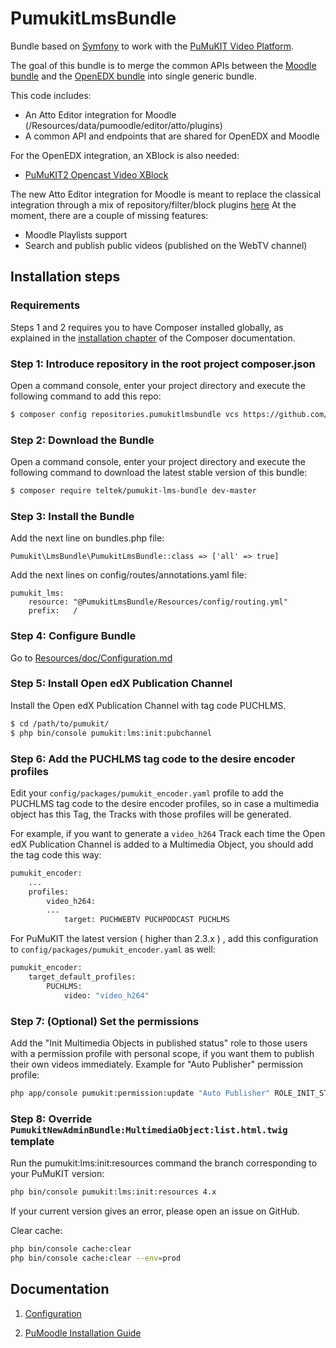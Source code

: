 # PumukitLmsBundle

Bundle based on [Symfony](http://symfony.com/) to work with the [PuMuKIT Video Platform](https://github.com/pumukit/PuMuKIT/blob/master/README.md).

The goal of this bundle is to merge the common APIs between the [Moodle bundle](https://github.com/teltek/PuMuKIT2-moodle-bundle) and the [OpenEDX bundle](https://github.com/teltek/PuMuKIT2-open-edx-bundle) into single generic bundle.

This code includes:
* An Atto Editor integration for Moodle (/Resources/data/pumoodle/editor/atto/plugins)
* A common API and endpoints that are shared for OpenEDX and Moodle

For the OpenEDX integration, an XBlock is also needed:
- [PuMuKIT2 Opencast Video XBlock](https://github.com/teltek/pumukit2-opencast-video-xblock)

The new Atto Editor integration for Moodle is meant to replace the classical integration through a mix of repository/filter/block plugins [here](https://github.com/teltek/PuMuKIT2-moodle-bundle)
At the moment, there are a couple of missing features:
* Moodle Playlists support
* Search and publish public videos (published on the WebTV channel)

## Installation steps

### Requirements

Steps 1 and 2 requires you to have Composer installed globally, as explained
in the [installation chapter](https://getcomposer.org/doc/00-intro.md)
of the Composer documentation.

### Step 1: Introduce repository in the root project composer.json

Open a command console, enter your project directory and execute the
following command to add this repo:

```bash
$ composer config repositories.pumukitlmsbundle vcs https://github.com/teltek/pumukit-lms-bundle.git
```

### Step 2: Download the Bundle

Open a command console, enter your project directory and execute the
following command to download the latest stable version of this bundle:

```bash
$ composer require teltek/pumukit-lms-bundle dev-master
```

### Step 3: Install the Bundle

Add the next line on bundles.php file:

```
Pumukit\LmsBundle\PumukitLmsBundle::class => ['all' => true]
```

Add the next lines on config/routes/annotations.yaml file:

```
pumukit_lms:
    resource: "@PumukitLmsBundle/Resources/config/routing.yml"
    prefix:   /
```

### Step 4: Configure Bundle

Go to [Resources/doc/Configuration.md](Resources/doc/Configuration.md)

### Step 5: Install Open edX Publication Channel

Install the Open edX Publication Channel with tag code PUCHLMS.

```bash
$ cd /path/to/pumukit/
$ php bin/console pumukit:lms:init:pubchannel
```

### Step 6: Add the PUCHLMS tag code to the desire encoder profiles

Edit your `config/packages/pumukit_encoder.yaml` profile to add the PUCHLMS tag code to the desire encoder profiles,
so in case a multimedia object has this Tag, the Tracks with those profiles will be generated.

For example, if you want to generate a `video_h264` Track each time the Open edX Publication Channel is
added to a Multimedia Object, you should add the tag code this way:

```bash
pumukit_encoder:
    ...
    profiles:
        video_h264:
	    ...
            target: PUCHWEBTV PUCHPODCAST PUCHLMS

```

For PuMuKIT the latest version ( higher than 2.3.x ) , add this configuration to `config/packages/pumukit_encoder.yaml` as well:

``` bash
pumukit_encoder:
    target_default_profiles:
        PUCHLMS:
            video: "video_h264"
```

### Step 7: (Optional) Set the permissions

Add the "Init Multimedia Objects in published status" role to those users with a
permission profile with personal scope, if you want them to publish their own
videos immediately. Example for "Auto Publisher" permission profile:

```bash
php app/console pumukit:permission:update "Auto Publisher" ROLE_INIT_STATUS_PUBLISHED
```

### Step 8: Override `PumukitNewAdminBundle:MultimediaObject:list.html.twig` template

Run the pumukit:lms:init:resources command the branch corresponding to your PuMuKIT version:

```bash
php bin/console pumukit:lms:init:resources 4.x
```

If your current version gives an error, please open an issue on GitHub.

Clear cache:

```bash
php bin/console cache:clear
php bin/console cache:clear --env=prod
```

## Documentation

1. [Configuration](Resources/doc/Configuration.md)

2. [PuMoodle Installation Guide](Resources/doc/PuMoodleInstallationGuide.md)
